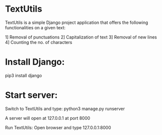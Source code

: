 # TextUtils

TextUtils is a simple Django project application that offers the following functionalities on a given text:

1] Removal of punctuations
2] Capitalization of text
3] Removal of new lines
4] Counting the no. of characters

# Install Django:
pip3 install django

# Start server:

Switch to TextUtils and type: python3 manage.py runserver

A server will open at 127.0.0.1 at port 8000

Run TextUtils: Open browser and type 127.0.0.1:8000

